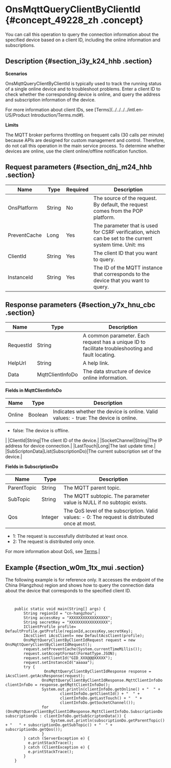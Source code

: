 # OnsMqttQueryClientByClientId {#concept_49228_zh .concept}

You can call this operation to query the connection information about the specified device based on a client ID, including the online information and subscriptions.

## Description {#section_i3y_k24_hhb .section}

**Scenarios**

OnsMqttQueryClientByClientId is typically used to track the running status of a single online device and to troubleshoot problems. Enter a client ID to check whether the corresponding device is online, and query the address and subscription information of the device.

For more information about client IDs, see [Terms](../../../../intl.en-US/Product Introduction/Terms.md#).

**Limits**

The MQTT broker performs throttling on frequent calls \(30 calls per minute\) because APIs are designed for custom management and control. Therefore, do not call this operation in the main service process. To determine whether devices are online, use the client online/offline notification function.

## Request parameters {#section_dnj_m24_hhb .section}

|Name|Type|Required|Description|
|----|----|--------|-----------|
|OnsPlatform|String|No|The source of the request. By default, the request comes from the POP platform.|
|PreventCache|Long|Yes|The parameter that is used for CSRF verification, which can be set to the current system time. Unit: ms|
|ClientId|String|Yes|The client ID that you want to query.|
|InstanceId|String|Yes|The ID of the MQTT instance that corresponds to the device that you want to query.|

## Response parameters {#section_y7x_hnu_cbc .section}

|Name|Type|Description|
|----|----|-----------|
|RequestId|String|A common parameter. Each request has a unique ID to facilitate troubleshooting and fault locating.|
|HelpUrl|String|A help link.|
|Data|MqttClientInfoDo|The data structure of device online information.|

**Fields in MqttClientInfoDo**

|Name|Type|Description|
|----|----|-----------|
|Online|Boolean|Indicates whether the device is online. Valid values: -   true: The device is online.
-   false: The device is offline.

 |
|ClientId|String|The client ID of the device.|
|SocketChannel|String|The IP address for device connection.|
|LastTouch|Long|The last update time.|
|SubScriptonData|List\(SubscriptionDo\)|The current subscription set of the device.|

**Fields in SubscriptionDo**

|Name|Type|Description|
|----|----|-----------|
|ParentTopic|String|The MQTT parent topic.|
|SubTopic|String|The MQTT subtopic. The parameter value is NULL if no subtopic exists.|
|Qos|Integer|The QoS level of the subscription. Valid values: -   0: The request is distributed once at most.
-   1: The request is successfully distributed at least once.
-   2: The request is distributed only once.

 For more information about QoS, see [Terms]().|

## Example {#section_w0m_1tx_mui .section}

The following example is for reference only. It accesses the endpoint of the China \(Hangzhou\) region and shows how to query the connection data about the device that corresponds to the specified client ID.

``` {#codeblock_cdt_uyh_j1s .language-java}


    public static void main(String[] args) {
        String regionId = "cn-hangzhou";
        String accessKey = "XXXXXXXXXXXXXXXXX";
        String secretKey = "XXXXXXXXXXXXXXXXX";
        IClientProfile profile= DefaultProfile.getProfile(regionId,accessKey,secretKey);
        IAcsClient iAcsClient= new DefaultAcsClient(profile);
        OnsMqttQueryClientByClientIdRequest request = new OnsMqttQueryClientByClientIdRequest();
        request.setPreventCache(System.currentTimeMillis());
        request.setAcceptFormat(FormatType.JSON);
        request.setClientId("GID_XXX@@@XXXXX");
        request.setInstanceId("aaaaa");
        try {
                 OnsMqttQueryClientByClientIdResponse response = iAcsClient.getAcsResponse(request);
                OnsMqttQueryClientByClientIdResponse.MqttClientInfoDo clientInfoDo = response.getMqttClientInfoDo();
                System.out.println(clientInfoDo.getOnline() + "  " +
                        clientInfoDo.getClientId() + "  " +
                        clientInfoDo.getLastTouch() + "  " +
                        clientInfoDo.getSocketChannel());
                for (OnsMqttQueryClientByClientIdResponse.MqttClientInfoDo.SubscriptionDo subscriptionDo : clientInfoDo.getSubScriptonData()) {
                    System.out.println(subscriptionDo.getParentTopic() + "   " + subscriptionDo.getSubTopic() + "  " + subscriptionDo.getQos());
                }
        } catch (ServerException e) {
          e.printStackTrace();
        } catch (ClientException e) {
          e.printStackTrace();
        }
    }

			
```

